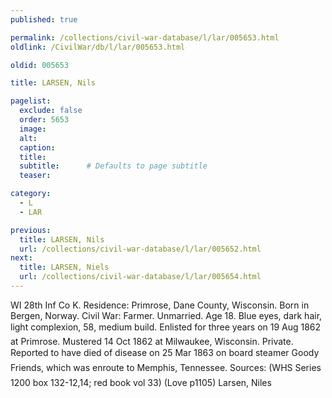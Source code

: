 ```yaml
---
published: true

permalink: /collections/civil-war-database/l/lar/005653.html
oldlink: /CivilWar/db/l/lar/005653.html

oldid: 005653

title: LARSEN, Nils

pagelist:
  exclude: false
  order: 5653
  image: 
  alt:
  caption:
  title:
  subtitle:      # Defaults to page subtitle
  teaser:

category: 
  - L 
  - LAR

previous:
  title: LARSEN, Nils
  url: /collections/civil-war-database/l/lar/005652.html  
next:
  title: LARSEN, Niels
  url: /collections/civil-war-database/l/lar/005654.html   
---
```

WI 28th Inf Co K. Residence: Primrose, Dane County, Wisconsin. Born in Bergen, Norway. Civil War: Farmer. Unmarried. Age 18. Blue eyes, dark hair, light complexion, 5&#146;8&#148;, medium build. Enlisted for three years on 19 Aug 1862 at Primrose. Mustered 14 Oct 1862 at Milwaukee, Wisconsin. Private. Reported to have died of disease on 25 Mar 1863 on board steamer &#147;Goody Friends&#148;, which was enroute to Memphis, Tennessee. Sources: (WHS Series 1200 box 132-12,14; red book vol 33) (Love p1105) &#147;Larsen, Niles&#148;